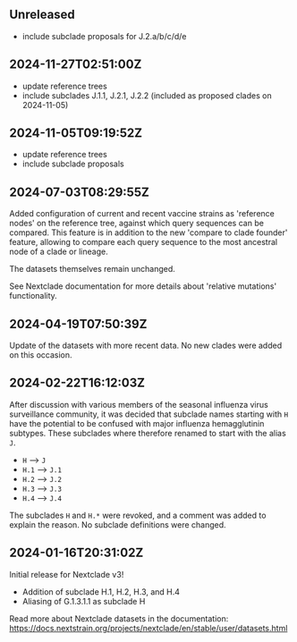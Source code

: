 ## Unreleased

 - include subclade proposals for J.2.a/b/c/d/e


## 2024-11-27T02:51:00Z

 - update reference trees
 - include subclades J.1.1, J.2.1, J.2.2 (included as proposed clades on 2024-11-05)

## 2024-11-05T09:19:52Z

 - update reference trees
 - include subclade proposals

## 2024-07-03T08:29:55Z

Added configuration of current and recent vaccine strains as 'reference nodes' on the reference tree, against which query sequences can be compared. This feature is in addition to the new 'compare to clade founder' feature, allowing to compare each query sequence to the most ancestral node of a clade or lineage.

The datasets themselves remain unchanged.

See Nextclade documentation for more details about 'relative mutations' functionality.

## 2024-04-19T07:50:39Z

Update of the datasets with more recent data. No new clades were added on this occasion.

## 2024-02-22T16:12:03Z

After discussion with various members of the seasonal influenza virus surveillance community, it was decided that subclade names starting with `H` have the potential to be confused with major influenza hemagglutinin subtypes. These subclades where therefore renamed to start with the alias `J`.

 - `H` --> `J`
 - `H.1` --> `J.1`
 - `H.2` --> `J.2`
 - `H.3` --> `J.3`
 - `H.4` --> `J.4`

The subclades `H` and `H.*` were revoked, and a comment was added to explain the reason. No subclade definitions were changed.


## 2024-01-16T20:31:02Z

Initial release for Nextclade v3!

 - Addition of subclade H.1, H.2, H.3, and H.4
 - Aliasing of G.1.3.1.1 as subclade H

Read more about Nextclade datasets in the documentation: https://docs.nextstrain.org/projects/nextclade/en/stable/user/datasets.html
